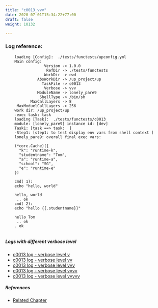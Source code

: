 ```yaml
---
title: "c0013_vvv"
date: 2020-07-01T15:34:22+77:00
draft: false
weight: 10132

---
```


### Log reference: <no value>

```
    loading [Config]:  ./tests/functests/upconfig.yml
    Main config:
                 Version -> 1.0.0
                  RefDir -> ./tests/functests
                 WorkDir -> cwd
              AbsWorkDir -> /up_project/up
                TaskFile -> c0013
                 Verbose -> vvv
              ModuleName -> lonely_pare9
               ShellType -> /bin/sh
           MaxCallLayers -> 8
     MaxModuelCallLayers -> 256
    work dir: /up_project/up
    -exec task: task
    loading [Task]:  ./tests/functests/c0013
    module: [lonely_pare9] instance id: [dev]
    Task1: [task ==> task:  ]
    -Step1: [step1: to test display env vars from shell context ]
    lonely_pare9: overall final exec vars:
    
    (*core.Cache)({
      "k": "runtime-k",
      "studentname": "Tom",
      "a": "runtime-a",
      "school": "SG",
      "e": "runtime-e"
    })
    
    cmd( 1):
    echo "hello, world"
    
    hello, world
     .. ok
    cmd( 2):
    echo "hello {{.studentname}}"
    
    hello Tom
     .. ok
    . ok
    
```

##### Logs with different verbose level
* [c0013 log - verbose level v](../../logs/c0013_v)
* [c0013 log - verbose level vv](../../logs/c0013_vv)
* [c0013 log - verbose level vvv](../../logs/c0013_vvv)
* [c0013 log - verbose level vvvv](../../logs/c0013_vvvv)
* [c0013 log - verbose level vvvvv](../../logs/c0013_vvvvv)

##### References
* [Related Chapter](../../vars/c0013)

